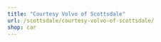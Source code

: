 ```yaml
---
title: "Courtesy Volvo of Scottsdale"
url: /scottsdale/courtesy-volvo-of-scottsdale/
shop: car
---
```

